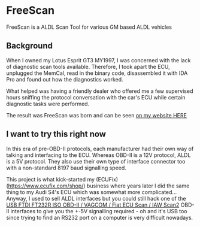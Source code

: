 # FreeScan
FreeScan is a ALDL Scan Tool for various GM based ALDL vehicles

## Background
When I owned my Lotus Esprit GT3 MY1997, I was concerned with the lack of diagnostic scan tools available. Therefore, I took apart the ECU, unplugged the MemCal, read in the binary code, disassembled it with IDA Pro and found out how the diagnostics worked.

What helped was having a friendly dealer who offered me a few supervised hours sniffing the protocol conversation with the car's ECU while certain diagnostic tasks were performed.

The result was FreeScan was born and can be seen [on my website HERE](https://www.andywhittaker.com/ecu/freescan/)

## I want to try this right now
In this era of pre-OBD-II protocols, each manufacturer had their own way of talking and interfacing to the ECU. Whereas OBD-II is a 12V protocol, ALDL is a 5V protocol. They also use their own type of interface connector too with a non-standard 8197 baud signalling speed.

This project is what kick-started my (ECUFix)(https://www.ecufix.com/shop/) business where years later I did the same thing to my Audi S4's ECU which was somewhat more complicated... Anyway, I used to sell ALDL interfaces but you could still hack one of the [USB FTDI FT232R ISO OBD-II / VAGCOM / Fiat ECU Scan / IAW Scan2](https://www.ecufix.com/shop/index.php?main_page=product_info&cPath=1&products_id=182) OBD-II interfaces to give you the +-5V signalling required - oh and it's USB too since trying to find an RS232 port on a computer is very difficult nowadays.


